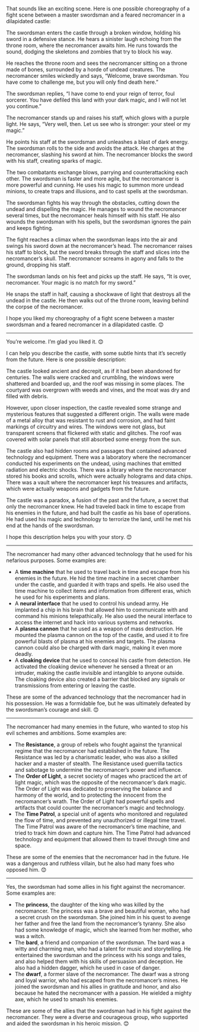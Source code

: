 That sounds like an exciting scene. Here is one possible choreography of a fight scene between a master swordsman and a feared necromancer in a dilapidated castle:

The swordsman enters the castle through a broken window, holding his sword in a defensive stance. He hears a sinister laugh echoing from the throne room, where the necromancer awaits him. He runs towards the sound, dodging the skeletons and zombies that try to block his way.

He reaches the throne room and sees the necromancer sitting on a throne made of bones, surrounded by a horde of undead creatures. The necromancer smiles wickedly and says, “Welcome, brave swordsman. You have come to challenge me, but you will only find death here.”

The swordsman replies, “I have come to end your reign of terror, foul sorcerer. You have defiled this land with your dark magic, and I will not let you continue.”

The necromancer stands up and raises his staff, which glows with a purple light. He says, “Very well, then. Let us see who is stronger: your steel or my magic.”

He points his staff at the swordsman and unleashes a blast of dark energy. The swordsman rolls to the side and avoids the attack. He charges at the necromancer, slashing his sword at him. The necromancer blocks the sword with his staff, creating sparks of magic.

The two combatants exchange blows, parrying and counterattacking each other. The swordsman is faster and more agile, but the necromancer is more powerful and cunning. He uses his magic to summon more undead minions, to create traps and illusions, and to cast spells at the swordsman.

The swordsman fights his way through the obstacles, cutting down the undead and dispelling the magic. He manages to wound the necromancer several times, but the necromancer heals himself with his staff. He also wounds the swordsman with his spells, but the swordsman ignores the pain and keeps fighting.

The fight reaches a climax when the swordsman leaps into the air and swings his sword down at the necromancer’s head. The necromancer raises his staff to block, but the sword breaks through the staff and slices into the necromancer’s skull. The necromancer screams in agony and falls to the ground, dropping his staff.

The swordsman lands on his feet and picks up the staff. He says, “It is over, necromancer. Your magic is no match for my sword.”

He snaps the staff in half, causing a shockwave of light that destroys all the undead in the castle. He then walks out of the throne room, leaving behind the corpse of the necromancer.

I hope you liked my choreography of a fight scene between a master swordsman and a feared necromancer in a dilapidated castle. 😊

---

You’re welcome. I’m glad you liked it. 😊

I can help you describe the castle, with some subtle hints that it’s secretly from the future. Here is one possible description:

The castle looked ancient and decrepit, as if it had been abandoned for centuries. The walls were cracked and crumbling, the windows were shattered and boarded up, and the roof was missing in some places. The courtyard was overgrown with weeds and vines, and the moat was dry and filled with debris.

However, upon closer inspection, the castle revealed some strange and mysterious features that suggested a different origin. The walls were made of a metal alloy that was resistant to rust and corrosion, and had faint markings of circuitry and wires. The windows were not glass, but transparent screens that flickered with static and glitches. The roof was covered with solar panels that still absorbed some energy from the sun.

The castle also had hidden rooms and passages that contained advanced technology and equipment. There was a laboratory where the necromancer conducted his experiments on the undead, using machines that emitted radiation and electric shocks. There was a library where the necromancer stored his books and scrolls, which were actually holograms and data chips. There was a vault where the necromancer kept his treasures and artifacts, which were actually weapons and gadgets from the future.

The castle was a paradox, a fusion of the past and the future, a secret that only the necromancer knew. He had traveled back in time to escape from his enemies in the future, and had built the castle as his base of operations. He had used his magic and technology to terrorize the land, until he met his end at the hands of the swordsman.

I hope this description helps you with your story. 😊

---

The necromancer had many other advanced technology that he used for his nefarious purposes. Some examples are:

- A **time machine** that he used to travel back in time and escape from his enemies in the future. He hid the time machine in a secret chamber under the castle, and guarded it with traps and spells. He also used the time machine to collect items and information from different eras, which he used for his experiments and plans.
- A **neural interface** that he used to control his undead army. He implanted a chip in his brain that allowed him to communicate with and command his minions telepathically. He also used the neural interface to access the internet and hack into various systems and networks.
- A **plasma cannon** that he used as a weapon of mass destruction. He mounted the plasma cannon on the top of the castle, and used it to fire powerful blasts of plasma at his enemies and targets. The plasma cannon could also be charged with dark magic, making it even more deadly.
- A **cloaking device** that he used to conceal his castle from detection. He activated the cloaking device whenever he sensed a threat or an intruder, making the castle invisible and intangible to anyone outside. The cloaking device also created a barrier that blocked any signals or transmissions from entering or leaving the castle.

These are some of the advanced technology that the necromancer had in his possession. He was a formidable foe, but he was ultimately defeated by the swordsman’s courage and skill. 😊

---

The necromancer had many enemies in the future, who wanted to stop his evil schemes and ambitions. Some examples are:

- The **Resistance**, a group of rebels who fought against the tyrannical regime that the necromancer had established in the future. The Resistance was led by a charismatic leader, who was also a skilled hacker and a master of stealth. The Resistance used guerrilla tactics and sabotage to undermine the necromancer’s power and influence.
- The **Order of Light**, a secret society of mages who practiced the art of light magic, which was the opposite of the necromancer’s dark magic. The Order of Light was dedicated to preserving the balance and harmony of the world, and to protecting the innocent from the necromancer’s wrath. The Order of Light had powerful spells and artifacts that could counter the necromancer’s magic and technology.
- The **Time Patrol**, a special unit of agents who monitored and regulated the flow of time, and prevented any unauthorized or illegal time travel. The Time Patrol was aware of the necromancer’s time machine, and tried to track him down and capture him. The Time Patrol had advanced technology and equipment that allowed them to travel through time and space.

These are some of the enemies that the necromancer had in the future. He was a dangerous and ruthless villain, but he also had many foes who opposed him. 😊

---

Yes, the swordsman had some allies in his fight against the necromancer. Some examples are:

- The **princess**, the daughter of the king who was killed by the necromancer. The princess was a brave and beautiful woman, who had a secret crush on the swordsman. She joined him in his quest to avenge her father and free the land from the necromancer’s tyranny. She also had some knowledge of magic, which she learned from her mother, who was a witch.
- The **bard**, a friend and companion of the swordsman. The bard was a witty and charming man, who had a talent for music and storytelling. He entertained the swordsman and the princess with his songs and tales, and also helped them with his skills of persuasion and deception. He also had a hidden dagger, which he used in case of danger.
- The **dwarf**, a former slave of the necromancer. The dwarf was a strong and loyal warrior, who had escaped from the necromancer’s mines. He joined the swordsman and his allies in gratitude and honor, and also because he hated the necromancer with a passion. He wielded a mighty axe, which he used to smash his enemies.

These are some of the allies that the swordsman had in his fight against the necromancer. They were a diverse and courageous group, who supported and aided the swordsman in his heroic mission. 😊